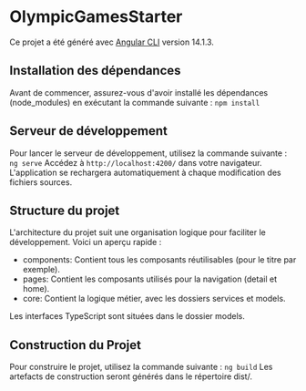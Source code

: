 # OlympicGamesStarter

Ce projet a été généré avec [Angular CLI](https://github.com/angular/angular-cli) version 14.1.3.

## Installation des dépendances

Avant de commencer, assurez-vous d'avoir installé les dépendances (node_modules) en exécutant la commande suivante : `npm install`

## Serveur de développement

Pour lancer le serveur de développement, utilisez la commande suivante : `ng serve`
Accédez à `http://localhost:4200/` dans votre navigateur. L'application se rechargera automatiquement à chaque modification des fichiers sources.

## Structure du projet

L'architecture du projet suit une organisation logique pour faciliter le développement. Voici un aperçu rapide :

- components: Contient tous les composants réutilisables (pour le titre par exemple).
- pages: Contient les composants utilisés pour la navigation (detail et home).
- core: Contient la logique métier, avec les dossiers services et models.

Les interfaces TypeScript sont situées dans le dossier models.

## Construction du Projet

Pour construire le projet, utilisez la commande suivante : `ng build`
Les artefacts de construction seront générés dans le répertoire dist/.
